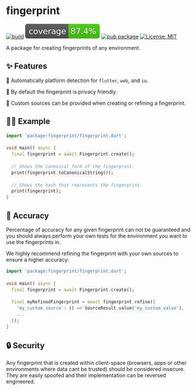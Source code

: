 # fingerprint

[![build](https://github.com/cardinal-run/fingerprint/actions/workflows/main.yaml/badge.svg)](https://github.com/cardinal-run/fingerprint/actions/workflows/main.yaml)
[![coverage](https://raw.githubusercontent.com/cardinal-run/fingerprint/main/coverage_badge.svg)](https://github.com/cardinal-run/fingerprint/actions/workflows/main.yaml)
[![pub package](https://img.shields.io/pub/v/fingerprint.svg)](https://pub.dev/packages/fingerprint)
[![License: MIT](https://img.shields.io/badge/license-MIT-purple.svg)](https://opensource.org/licenses/MIT)

A package for creating fingerprints of any environment.

## ✨ Features

🔧 Automatically platform detection for `flutter`, `web`, and `io`.

🔐 By default the fingerprint is privacy friendly.

🧩 Custom sources can be provided when creating or refining a fingerprint.

## 🧑‍💻 Example

```dart
import 'package:fingerprint/fingerprint.dart';

void main() async {
  final fingerprint = await Fingerprint.create();
    
  // Shows the canonical form of the fingerprint.
  print(fingerprint.toCanonicalString());

  // Shows the hash that represents the fingerprint.
  print(fingerprint);
}
```

## 🎯 Accuracy

Percentage of accuracy for any given fingerprint can not be guaranteed and you should always perform
your own tests for the environment you want to use the fingerprints in.

We highly recommend refining the fingerprint with your own sources to ensure a higher accuracy:

```dart
import 'package:fingerprint/fingerprint.dart';

void main() async {
  final fingerprint = await Fingerprint.create();

  final myRefinedFingerprint = await fingerprint.refine({
    'my_custom_source': () => SourceResult.value('my_custom_value'),
    ...
  });
}
```

## 🔒 Security

Any fingerprint that is created within client-space (browsers, apps or other environments where data
cant be trusted) should be considered insecure. They are easily spoofed and their implementation can
be reversed engineered.
